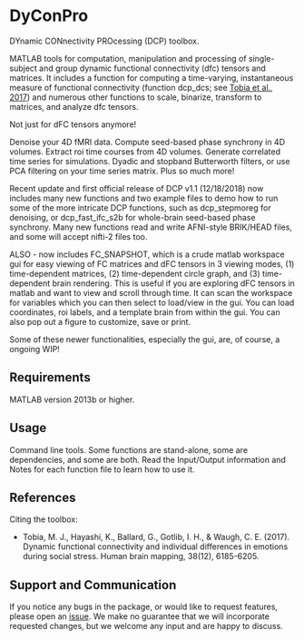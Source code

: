 # DyConPro
DYnamic CONnectivity PROcessing (DCP) toolbox.  

MATLAB tools for computation, manipulation and processing of single-subject and group dynamic functional connectivity (dfc) tensors and matrices.  It includes a function for computing a time-varying, instantaneous measure of functional connectivity (function dcp_dcs; see [Tobia et al., 2017](http://onlinelibrary.wiley.com/doi/10.1002/hbm.23821/full)) and numerous other functions to scale, binarize, transform to matrices, and analyze dfc tensors.

Not just for dFC tensors anymore!

Denoise your 4D fMRI data. Compute seed-based phase synchrony in 4D volumes. Extract roi time courses from 4D volumes. Generate correlated time series for simulations. Dyadic and stopband Butterworth filters, or use PCA filtering on your time series matrix. Plus so much more!

Recent update and first official release of DCP v1.1 (12/18/2018) now includes many new functions and two example files to demo how to run some of the more intricate DCP functions, such as dcp_stepmoreg for denoising, or dcp_fast_ifc_s2b for whole-brain seed-based phase synchrony. Many new functions read and write AFNI-style BRIK/HEAD files, and some will accept nifti-2 files too.

ALSO - now includes FC_SNAPSHOT, which is a crude matlab workspace gui for easy viewing of FC matrices and dFC tensors in 3 viewing modes, (1) time-dependent matrices, (2) time-dependent circle graph, and (3) time-dependent brain rendering. This is useful if you are exploring dFC tensors in matlab and want to view and scroll through time. It can scan the workspace for variables which you can then select to load/view in the gui. You can load coordinates, roi labels, and a template brain from within the gui. You can also pop out a figure to customize, save or print.

Some of these newer functionalities, especially the gui, are, of course, a ongoing WIP!

## Requirements
MATLAB version 2013b or higher.

## Usage
Command line tools. Some functions are stand-alone, some are dependencies, and some are both. Read the Input/Output information and Notes for each function file to learn how to use it. 

## References
Citing the toolbox:
- Tobia, M. J., Hayashi, K., Ballard, G., Gotlib, I. H., & Waugh, C. E. (2017). Dynamic functional connectivity and individual differences in emotions during social stress. Human brain mapping, 38(12), 6185-6205.

## Support and Communication
If you notice any bugs in the package, or would like to request features, please open an [issue](https://github.com/NBCLab/DyConPro/issues). We make no guarantee that we will incorporate requested changes, but we welcome any input and are happy to discuss.

